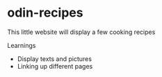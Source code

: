 # odin-recipes
This little website will display a few cooking recipes

Learnings
- Display texts and pictures
- Linking up different pages